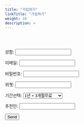 ```yaml
---
title: "가입하기"
linkTitle: "가입하기"
weight: 10
description: >
---
```

 <br><br>
<form class="form" name="contact" method="POST" data-netlify="true">
  <p>
    <label>성함: <input type="text" name="name" /></label>   
  </p>
  <p>
    <label>이메일: <input type="email" name="email" /></label>
  </p>
    <p>
    <label>비밀번호: <input type="password" name="password" /></label>
  </p>
  <p>
    <label>위쳇: <input type="text" name="phone" /></label>   
  </p>
  <p>
    <label>기간선택: <select name="plan" single>
          <option value="12momth">1년 + 3개월무료</option>
          <option value="6month">6개월 + 1개월 무료</option>
          <option value="3month">3개월</option>
          <option value="1month">1개월</option>
    </select>
    </label>
  </p>
    <p>
    <label>추천인: <input type="text" name="recomand" /></label>   
  </p>
  <p>
    <button type="submit">Send</button>
  </p>
</form>